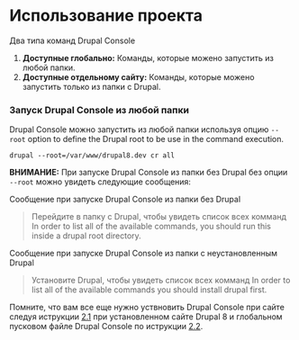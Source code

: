# Использование проекта

Два типа команд Drupal Console

1. **Доступные глобально:** Команды, которые можено запустить из любой папки.
2. **Доступные отдельному сайту:** Команды, которые можено запустить только из папки с Drupal.

### Запуск Drupal Console из любой папки 

Drupal Console можно запустить из любой папки используя опцию `--root` option to define the Drupal root to be use in the command execution. 

```
drupal --root=/var/www/drupal8.dev cr all
```
**ВНИМАНИЕ:** При запуске Drupal Console из папки без Drupal без опции `--root` можно увидеть следующие сообщения:

Сообщение при запуске Drupal Console из папки без Drupal
> Перейдите в папку с Drupal, чтобы увидеть список всех комманд
> In order to list all of the available commands, you should run this inside a drupal root directory.

Сообщение при запуске Drupal Console из папки с неустановленным Drupal
> Установите Drupal, чтобы увидеть список всех комманд
> In order to list all of the available commands you should install drupal first.

Помните, что вам все еще нужно уствновить Drupal Console при сайте следуя иструкции [2.1](../getting/composer.md) при установленном сайте Drupal 8 и глобальном пусковом файле Drupal Console по иструкции [2.2](../getting/launcher.md).
